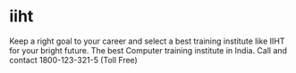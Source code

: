 # iiht
Keep a right goal to your career and select a best training institute like IIHT for your bright future. The best Computer training institute in India. Call and contact 1800-123-321-5 (Toll Free)
